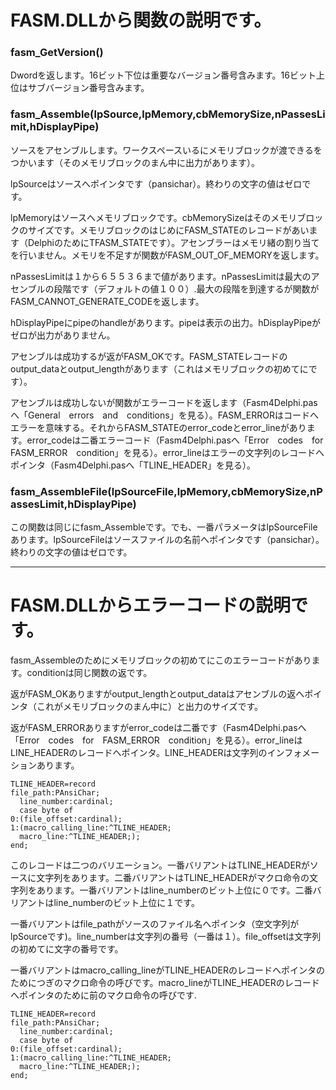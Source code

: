 ﻿# FASM.DLLから関数の説明です。

### fasm_GetVersion()
Dwordを返します。16ビット下位は重要なバージョン番号含みます。16ビット上位はサブバージョン番号含みます。

### fasm_Assemble(lpSource,lpMemory,cbMemorySize,nPassesLimit,hDisplayPipe)
ソースをアセンブルします。ワークスペースいるにメモリブロックが渡できるをつかいます（そのメモリブロックのまん中に出力があります）。

lpSourceはソースへポインタです（pansichar）。終わりの文字の値はゼロです。

lpMemoryはソースへメモリブロックです。cbMemorySizeはそのメモリブロックのサイズです。メモリブロックのはじめにFASM_STATEのレコードがあいます（DelphiのためにTFASM_STATEです）。アセンブラーはメモリ緒の割り当てを行いません。メモリを不足すが関数がFASM_OUT_OF_MEMORYを返します。

nPassesLimitは１から６５５３６まで値があります。nPassesLimitは最大のアセンブルの段階です（デフォルトの値１００）.最大の段階を到達するが関数がFASM_CANNOT_GENERATE_CODEを返します。

hDisplayPipeにpipeのhandleがあります。pipeは表示の出力。hDisplayPipeがゼロが出力がありません。

アセンブルは成功するが返がFASM_OKです。FASM_STATEレコードのoutput_dataとoutput_lengthがあります（これはメモリブロックの初めてにです）。

アセンブルは成功しないが関数がエラーコードを返します（Fasm4Delphi.pasへ「General　errors　and　conditions」を見る）。FASM_ERRORはコードへエラーを意味する。それからFASM_STATEのerror_codeとerror_lineがあります。error_codeは二番エラーコード（Fasm4Delphi.pasへ「Error　codes　for　FASM_ERROR　condition」を見る）。error_lineはエラーの文字列のレコードへポインタ（Fasm4Delphi.pasへ「TLINE_HEADER」を見る）。

### fasm_AssembleFile(lpSourceFile,lpMemory,cbMemorySize,nPassesLimit,hDisplayPipe)
この関数は同じにfasm_Assembleです。でも、一番パラメータはlpSourceFileあります。lpSourceFileはソースファイルの名前へポインタです（pansichar）。終わりの文字の値はゼロです。

********************************************
# FASM.DLLからエラーコードの説明です。

fasm_Assembleのためにメモリブロックの初めてにこのエラーコードがあります。conditionは同じ関数の返です。

返がFASM_OKありますがoutput_lengthとoutput_dataはアセンブルの返へポインタ（これがメモリブロックのまん中に）と出力のサイズです。

返がFASM_ERRORありますがerror_codeは二番です（Fasm4Delphi.pasへ「Error　codes　for　FASM_ERROR　condition」を見る）。error_lineはLINE_HEADERのレコードへポインタ。LINE_HEADERは文字列のインフォメーションあります。

    TLINE_HEADER=record
    file_path:PAnsiChar;
      line_number:cardinal;
      case byte of
	0:(file_offset:cardinal);
	1:(macro_calling_line:^TLINE_HEADER;
	  macro_line:^TLINE_HEADER;);
    end;

このレコードは二つのバリエーション。一番バリアントはTLINE_HEADERがソースに文字列をあります。二番バリアントはTLINE_HEADERがマクロ命令の文字列をあります。一番バリアントはline_numberのビット上位に０です。二番バリアントはline_numberのビット上位に１です。

一番バリアントはfile_pathがソースのファイル名へポインタ（空文字列がlpSourceです)。line_numberは文字列の番号（一番は１）。file_offsetは文字列の初めてに文字の番号です。

一番バリアントはmacro_calling_lineがTLINE_HEADERのレコードへポインタのためにつぎのマクロ命令の呼びです。macro_lineがTLINE_HEADERのレコードへポインタのために前のマクロ命令の呼びです.

    TLINE_HEADER=record
    file_path:PAnsiChar;
      line_number:cardinal;
      case byte of
	0:(file_offset:cardinal);
	1:(macro_calling_line:^TLINE_HEADER;
	  macro_line:^TLINE_HEADER;);
    end;